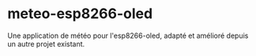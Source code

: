 # meteo-esp8266-oled
Une application de météo pour l'esp8266-oled, adapté et amélioré depuis un autre projet existant.
